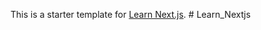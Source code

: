 This is a starter template for [Learn Next.js](https://nextjs.org/learn).
#   L e a r n _ N e x t j s  
 